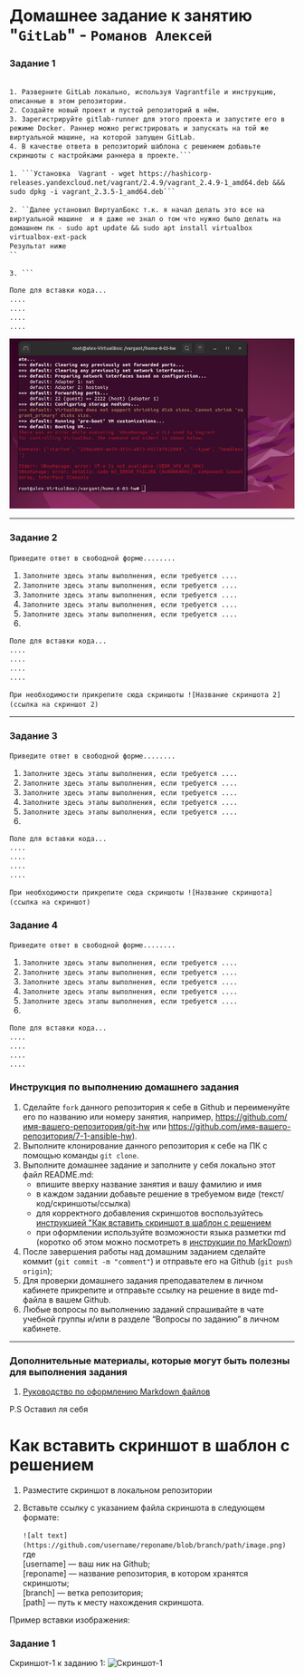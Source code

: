 # Домашнее задание к занятию "`GitLab`" - `Романов Алексей`



### Задание 1

```Что нужно сделать:

1. Разверните GitLab локально, используя Vagrantfile и инструкцию, описанные в этом репозитории.
2. Создайте новый проект и пустой репозиторий в нём.
3. Зарегистрируйте gitlab-runner для этого проекта и запустите его в режиме Docker. Раннер можно регистрировать и запускать на той же виртуальной машине, на которой запущен GitLab.
4. В качестве ответа в репозиторий шаблона с решением добавьте скриншоты с настройками раннера в проекте.```

1. ```Установка  Vagrant - wget https://hashicorp-releases.yandexcloud.net/vagrant/2.4.9/vagrant_2.4.9-1_amd64.deb &&&
sudo dpkg -i vagrant_2.3.5-1_amd64.deb```

2. ``Далее установил ВиртуалБокс т.к. я начал делать это все на виртуальной машине  и я даже не знал о том что нужно было делать на домашнем пк - sudo apt update && sudo apt install virtualbox virtualbox-ext-pack
Результат ниже
``

3. ```
```

```
Поле для вставки кода...
....
....
....
....
```


![Установка машины с помощью Vargant](https://github.com/roomantix/home-8-03-hw/blob/main/img/1.png)


---

### Задание 2

`Приведите ответ в свободной форме........`

1. `Заполните здесь этапы выполнения, если требуется ....`
2. `Заполните здесь этапы выполнения, если требуется ....`
3. `Заполните здесь этапы выполнения, если требуется ....`
4. `Заполните здесь этапы выполнения, если требуется ....`
5. `Заполните здесь этапы выполнения, если требуется ....`
6. 

```
Поле для вставки кода...
....
....
....
....
```

`При необходимости прикрепитe сюда скриншоты
![Название скриншота 2](ссылка на скриншот 2)`


---

### Задание 3

`Приведите ответ в свободной форме........`

1. `Заполните здесь этапы выполнения, если требуется ....`
2. `Заполните здесь этапы выполнения, если требуется ....`
3. `Заполните здесь этапы выполнения, если требуется ....`
4. `Заполните здесь этапы выполнения, если требуется ....`
5. `Заполните здесь этапы выполнения, если требуется ....`
6. 

```
Поле для вставки кода...
....
....
....
....
```

`При необходимости прикрепитe сюда скриншоты
![Название скриншота](ссылка на скриншот)`

### Задание 4

`Приведите ответ в свободной форме........`

1. `Заполните здесь этапы выполнения, если требуется ....`
2. `Заполните здесь этапы выполнения, если требуется ....`
3. `Заполните здесь этапы выполнения, если требуется ....`
4. `Заполните здесь этапы выполнения, если требуется ....`
5. `Заполните здесь этапы выполнения, если требуется ....`
6. 

```
Поле для вставки кода...
....
....
....
....
```


### Инструкция по выполнению домашнего задания

   1. Сделайте `fork` данного репозитория к себе в Github и переименуйте его по названию или номеру занятия, например, https://github.com/имя-вашего-репозитория/git-hw или  https://github.com/имя-вашего-репозитория/7-1-ansible-hw).
   2. Выполните клонирование данного репозитория к себе на ПК с помощью команды `git clone`.
   3. Выполните домашнее задание и заполните у себя локально этот файл README.md:
      - впишите вверху название занятия и вашу фамилию и имя
      - в каждом задании добавьте решение в требуемом виде (текст/код/скриншоты/ссылка)
      - для корректного добавления скриншотов воспользуйтесь [инструкцией "Как вставить скриншот в шаблон с решением](https://github.com/netology-code/sys-pattern-homework/blob/main/screen-instruction.md)
      - при оформлении используйте возможности языка разметки md (коротко об этом можно посмотреть в [инструкции  по MarkDown](https://github.com/netology-code/sys-pattern-homework/blob/main/md-instruction.md))
   4. После завершения работы над домашним заданием сделайте коммит (`git commit -m "comment"`) и отправьте его на Github (`git push origin`);
   5. Для проверки домашнего задания преподавателем в личном кабинете прикрепите и отправьте ссылку на решение в виде md-файла в вашем Github.
   6. Любые вопросы по выполнению заданий спрашивайте в чате учебной группы и/или в разделе “Вопросы по заданию” в личном кабинете.

---
   ### Дополнительные материалы, которые могут быть полезны для выполнения задания

1. [Руководство по оформлению Markdown файлов](https://gist.github.com/Jekins/2bf2d0638163f1294637#Code)

P.S Оставил ля себя

# Как вставить скриншот в шаблон с решением

1. Разместите скриншот в локальном репозитории
2. Вставьте ссылку с указанием файла скриншота в следующем формате:

   `![alt text](https://github.com/username/reponame/blob/branch/path/image.png)`  
   где   
   [username] — ваш ник на Github;  
   [reponame] — название репозитория, в котором хранятся скриншоты;  
   [branch] — ветка репозитория;  
   [path] — путь к месту нахождения скриншота.     

Пример вставки изображения:

### Задание 1

Скриншот-1 к заданию 1:
![Скриншот-1](https://github.com/netology-code/sys-pattern-homework/blob/main/img/img15.png)